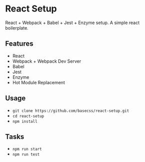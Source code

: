 # React Setup

React + Webpack + Babel + Jest + Enzyme setup. A simple react boilerplate.

## Features

- React
- Webpack + Webpack Dev Server
- Babel
- Jest
- Enzyme
- Hot Module Replacement

## Usage

- `git clone https://github.com/basecss/react-setup.git`
- `cd react-setup`
- `npm install`

## Tasks

- `npm run start`
- `npm run test`